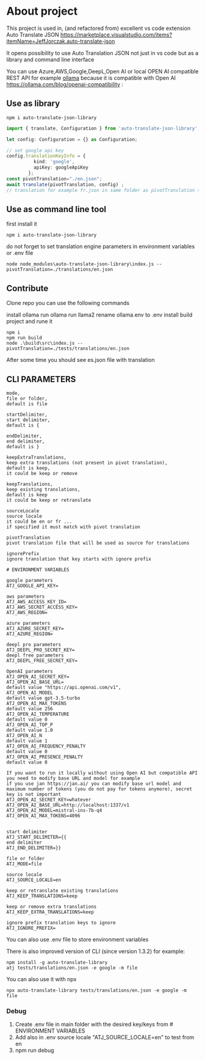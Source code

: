 # About project

This project is used in, (and refactored from) excellent vs code extension
Auto Translate JSON
<https://marketplace.visualstudio.com/items?itemName=JeffJorczak.auto-translate-json>

It opens possibility to use Auto Translation JSON
not just in vs code but as a library and command line interface

You can use Azure,AWS,Google,DeepL,Open AI or
local OPEN AI compatible REST API
for example [ollama](https://ollama.com/) 
because it is compatible with Open AI https://ollama.com/blog/openai-compatibility :


## Use as library

```shell
npm i auto-translate-json-library
```

```Typescript
import { translate, Configuration } from 'auto-translate-json-library';

let config: Configuration = {} as Configuration;

// set google api key
config.translationKeyInfo = {
          kind: 'google',
          apiKey: googleApiKey
        };
const pivotTranslation="./en.json";
await translate(pivotTranslation, config) ;
// translation for example fr.json in same folder as pivotTranslation should contain the translations
```

## Use as command line tool

first install it

```shell
npm i auto-translate-json-library
```

do not forget to set translation engine parameters in environment variables or .env file

```shell
node node_modules\auto-translate-json-library\index.js --pivotTranslation=./translations/en.json
```

## Contribute

Clone repo you can use the following commands

install ollama 
run ollama run llama2
rename ollama.env to .env
install
build project
and rune it

```shell
npm i
npm run build
node .\build\src\index.js --pivotTranslation=./tests/translations/en.json
```

After some time you should see es.json file with translation

## CLI PARAMETERS

```config
mode,
file or folder,
default is file

startDelimiter,
start delimiter,
default is {

endDelimiter,
end delimiter,
default is }

keepExtraTranslations,
keep extra translations (not present in pivot translation),
default is keep,
it could be keep or remove

keepTranslations,
keep existing translations,
default is keep
it could be keep or retranslate

sourceLocale
source locale
it could be en or fr ...
if specified it must match with pivot translation

pivotTranslation
pivot translation file that will be used as source for translations

ignorePrefix 
ignore translation that key starts with ignore prefix

# ENVIRONMENT VARIABLES

google parameters
ATJ_GOOGLE_API_KEY=

aws parameters
ATJ_AWS_ACCESS_KEY_ID=
ATJ_AWS_SECRET_ACCESS_KEY=
ATJ_AWS_REGION=

azure parameters
ATJ_AZURE_SECRET_KEY=
ATJ_AZURE_REGION=

deepl pro parameters
ATJ_DEEPL_PRO_SECRET_KEY=
deepl free parameters
ATJ_DEEPL_FREE_SECRET_KEY=

OpenAI parameters 
ATJ_OPEN_AI_SECRET_KEY=
ATJ_OPEN_AI_BASE_URL= 
default value "https://api.openai.com/v1",
ATJ_OPEN_AI_MODEL 
default value gpt-3.5-turbo
ATJ_OPEN_AI_MAX_TOKENS 
default value 256
ATJ_OPEN_AI_TEMPERATURE 
default value 0
ATJ_OPEN_AI_TOP_P 
default value 1.0
ATJ_OPEN_AI_N 
default value 1
ATJ_OPEN_AI_FREQUENCY_PENALTY 
default value 0
ATJ_OPEN_AI_PRESENCE_PENALTY 
default value 0

If you want to run it locally without using Open AI but compatible API 
you need to modify base URL and model for example 
if you use jan https://jan.ai/ you can modify base url model and maximum number of tokens (you do not pay for tokens anymore), secret key is not important 
ATJ_OPEN_AI_SECRET_KEY=whatever
ATJ_OPEN_AI_BASE_URL=http://localhost:1337/v1
ATJ_OPEN_AI_MODEL=mistral-ins-7b-q4
ATJ_OPEN_AI_MAX_TOKENS=4096


start delimiter
ATJ_START_DELIMITER={{
end delimiter
ATJ_END_DELIMITER=}}

file or folder
ATJ_MODE=file

source locale
ATJ_SOURCE_LOCALE=en

keep or retranslate existing translations
ATJ_KEEP_TRANSLATIONS=keep

keep or remove extra translations
ATJ_KEEP_EXTRA_TRANSLATIONS=keep

ignore prefix translation keys to ignore
ATJ_IGNORE_PREFIX=
```

You can also use .env file to store environment variables

There is also improved version of CLI (since version 1.3.2) for example:

```shell
npm install -g auto-translate-library
atj tests/translations/en.json -e google -m file
```

You can also use it with npx

```shell
npx auto-translate-library tests/translations/en.json -e google -m file
```

### Debug
 1. Create .env file in main folder with the desired key/keys from # ENVIRONMENT VARIABLES 
 2. Add also in .env  source locale "ATJ_SOURCE_LOCALE=en" to test from en
 3. npm run debug
